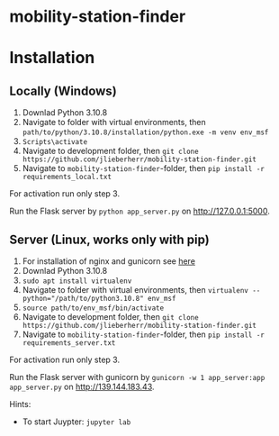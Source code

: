 # mobility-station-finder

# Installation

## Locally (Windows)
1. Downlad Python 3.10.8
2. Navigate to folder with virtual environments, then ```path/to/python/3.10.8/installation/python.exe -m venv env_msf```
3. ```Scripts\activate```
3. Navigate to development folder, then ```git clone https://github.com/jlieberherr/mobility-station-finder.git```
4. Navigate to ```mobility-station-finder```-folder, then ```pip install -r requirements_local.txt```

For activation run only step 3.

Run the Flask server by ```python app_server.py``` on http://127.0.0.1:5000.

## Server (Linux, works only with pip)
1. For installation of nginx and gunicorn see [here](https://www.linode.com/docs/guides/flask-and-gunicorn-on-ubuntu/#prepare-the-production-environment)
2. Downlad Python 3.10.8
3. ```sudo apt install virtualenv```
4. Navigate to folder with virtual environments, then ```virtualenv --python="/path/to/python3.10.8" env_msf```
5. ```source path/to/env_msf/bin/activate```
6. Navigate to development folder, then ```git clone https://github.com/jlieberherr/mobility-station-finder.git```
7. Navigate to ```mobility-station-finder```-folder, then ```pip install -r requirements_server.txt```

For activation run only step 3.

Run the Flask server with gunicorn by ```gunicorn -w 1 app_server:app app_server.py``` on http://139.144.183.43.


Hints:
- To start Juypter: ```jupyter lab```
